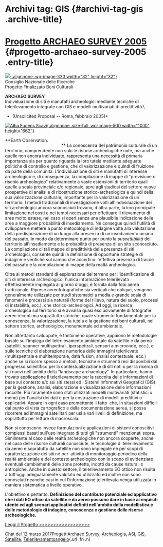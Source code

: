 Archivi tag: GIS {#archivi-tag-gis .archive-title}
================

[Progetto ARCHAEO SURVEY 2005](index5b8d.html?p=498) {#progetto-archaeo-survey-2005 .entry-title}
====================================================

[![](wp-content/uploads/2017/03/chimera-nera-150x150.png){.alignnone .wp-image-333 width="32" height="32"}](wp-content/uploads/2017/03/chimera-nera.png)\
Consiglio Nazionale delle Ricerche\
Progetto Finalizzato Beni Culturali

**ARCHAEO SURVEY**\
Individuazione di siti e manufatti archeologici mediante tecniche di telerilevamento integrate con GIS e modelli multivariati di predittività.\
* (Unsolicited Proposal -- Roma, febbraio 2005)*

[![Alba Fucens Scavi](wp-content/uploads/2017/03/Alba-Fucens-Scavi.jpg){.alignnone .size-full .wp-image-500 width="1000" height="662"}](wp-content/uploads/2017/03/Alba-Fucens-Scavi.jpg)

**Earth Observation.                                                                                                                                            ** La conoscenza del patrimonio culturale di un territorio, comprendente non solo le risorse archeologiche note, ma anche quelle non ancora individuate, rappresenta una necessità di primaria importanza sia per quanto riguarda la loro tutela mediante adeguate politiche di controllo e gestione, che di valorizzazione e quindi di fruizione da parte della comunità. L'individuazione di siti e manufatti di interesse archeologico e, di conseguenza, la compilazione di mappe di "previsione o rischio archeologico" relativamente a vaste estensioni di territorio quali quelle a scala provinciale e/o regionale, apre agli studiosi del settore nuove prospettive di analisi e di ricostruzione storico-archeologica e quindi della sua valorizzazione culturale, importante per la valorizzazione di un territorio. I metodi tradizionali di investigazione volti all'individuazione dei siti archeologici ancora sconosciuti trovano, d'altra parte, la loro principale limitazione nei costi e nei tempi necessari per effettuare il rilevamento di aree molto estese, nel caso si operi senza una plausibile indicazione delle aree a maggiore probabilità di insediamento. Ne consegue quindi l'utilità di sviluppare e mettere a punto metodologie di indagine volte alla valutazione della predisposizione di un luogo alla presenza di un insediamento umano del passato, in modo da determinare punto per punto la *suscettibilità* del territorio all'insediamento e la probabilità di presenza di un sito sconosciuto. La compilazione di tali mappe di predittività della presenza di siti archeologici, consente quindi la definizione di opportune strategie di indagine e verifiche sul campo che accertino l'effettiva presenza di tracce del passato e la compilazione di mappe della realtà archeologica.

Oltre ai metodi standard di esplorazione del terreno per l'identificazione di siti di interesse archeologico, l'unica informazione telerilevata effettivamente impiegata al giorno d'oggi, è fornita dalla foto aerea tradizionale. Riprese aereofotografiche sia verticali che oblique, vengono generalmente utilizzate per studi sistematici a media e grande scala di fenomeni e processi sia naturali (forme del rilievo, natura del suolo, processi di instabilità, ecc.), che storico-archeologici. Ad oggi, la ricerca archeologica sul territorio si è avvalsa quasi esclusivamente di fotografie aeree recenti ma soprattutto storiche, quale strumento fondamentale per la conoscenza, la valorizzazione, la tutela e la gestione dei beni culturali, nel settore storico, archeologico, monumentale ed ambientale.

Non altrettanto sviluppate, e tantomeno operative, appaiono le metodologie basate sull'impiego del telerilevamento ambientale da satellite e da aereo (satelliti, scanner multispettrali, iperspettrali, sensori a microonde, ecc.), e sulle tecniche di elaborazione numerica delle immagini telerilevate (multispettrale e multitemporale, data fusion, analisi contestuale, ecc.)  anche se si ricorre spesso a metodi, tecniche e strumenti resi disponibili dal progresso scientifico per la contestualizzazione di siti noti o per la ricerca di siti nuovi nell'ambito della "landscape archaeology". In particolare, hanno trovato applicazione il telerilevamento per la raccolta delle informazioni di base sul contesto e/o sui siti stessi ed i Sistemi Informativi Geografici (GIS) per la gestione, analisi, elaborazione e visualizzazione delle informazioni raccolte. Più raramente sono stati utilizzati modelli multivariati (statistici o meno) per l'analisi dei dati e per la costruzione di modelli predittivi o esplicativi. Appare in ogni caso promettente il fatto  che, in situazioni difficili dal punto di vista cartografico e della documentazione aerea, si possa ricorrere ad immagini satellitari per usi a vari livelli di definizione, ma soprattutto per letture di macroscala.

Non si conoscono invece formulazioni e applicazioni di sistemi conoscitivi complessi basati sull'uso integrato di tutti gli "strumenti" menzionati sopra. Similmente al caso delle realtà archeologiche non ancora scoperte, anche nel caso delle risorse culturali conosciute, le tecnologie di telerilevamento da aereo e sopratutto da satellite non sono impiegate né per scopi di caratterizzazione dei siti né per  attività di monitoraggio periodico della realtà ambientale e del contesto archeologico con lo scopo di evidenziare eventuali cambiamenti delle zone protette, indotti da cause naturali o antropiche. Anche in questo settore, il telerilevamento EO ottico non risulta a tutt'oggi adeguatamente valutato ed utilizzato ed inoltre non sono conosciuti neanche casi in cui l'informazione telerilevata venga utilizzata in maniera sistematica a livello operativo.

L'obiettivo è pertanto: **Definizione del contributo potenziale ed applicativo che i dati EO ottico da satellite e da aereo possono dare in base ai requisiti utente ed agli scenari applicativi definiti nell'ambito della modellistica e delle metodologie di indagine, conoscenza e gestione delle risorse archeologiche.**

[Leggi il Progetto \>\>\>\>\>\>\>\>\>\>\>\>\>\>\>\>\>\>](wp-content/uploads/2017/03/Progetto-Archaeo-Survey-2005.pdf)

[Chat del 12 marzo 2017](index5b8d.html?p=498 "Permalink a Progetto ARCHAEO SURVEY 2005")[Progetti](index0b40.html?cat=9)[Archaeo Survey](index85d2.html?tag=archaeo-survey), [Archeologia](index235b.html?tag=archeologia), [ASI](index39ef.html?tag=asi), [GIS](indexb152.html?tag=gis), [Satellite](indexf77f.html?tag=satellite), [Telerilevamento](index4f1a.html?tag=telerilevamento)[angelo](indexcd64.html?author=1 "Vedi tutti gli articoli di angelo"){.url .fn .n}
